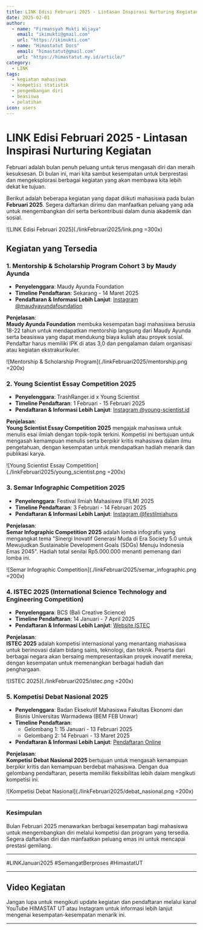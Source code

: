 ```yaml
--- 
title: LINK Edisi Februari 2025 - Lintasan Inspirasi Nurturing Kegiatan
date: 2025-02-01
author:
  - name: "Firmansyah Mukti Wijaya"
    email: "ikimukti@gmail.com"
    url: "https://ikimukti.com"
  - name: "Himastatut Docs"
    email: "himastatut@gmail.com"
    url: "https://himastatut.my.id/article/"
category: 
  - LINK
tags:
  - kegiatan mahasiswa
  - kompetisi statistik
  - pengembangan diri
  - beasiswa
  - pelatihan
icon: users
--- 
```


# LINK Edisi Februari 2025 - Lintasan Inspirasi Nurturing Kegiatan

Februari adalah bulan penuh peluang untuk terus mengasah diri dan meraih kesuksesan. Di bulan ini, mari kita sambut kesempatan untuk berprestasi dan mengeksplorasi berbagai kegiatan yang akan membawa kita lebih dekat ke tujuan.

Berikut adalah beberapa kegiatan yang dapat diikuti mahasiswa pada bulan **Februari 2025**. Segera daftarkan dirimu dan manfaatkan peluang yang ada untuk mengembangkan diri serta berkontribusi dalam dunia akademik dan sosial.

![LINK Edisi Februari 2025](./linkFebruari2025/link.png =300x)

## Kegiatan yang Tersedia

### 1. **Mentorship & Scholarship Program Cohort 3 by Maudy Ayunda**
- **Penyelenggara**: Maudy Ayunda Foundation
- **Timeline Pendaftaran**: Sekarang - 14 Maret 2025
- **Pendaftaran & Informasi Lebih Lanjut**: [Instagram @maudyayundafoundation](https://www.instagram.com/maudyayundafoundation/)

**Penjelasan**:  
**Maudy Ayunda Foundation** membuka kesempatan bagi mahasiswa berusia 18-22 tahun untuk mendapatkan mentorship langsung dari Maudy Ayunda serta beasiswa yang dapat mendukung biaya kuliah atau proyek sosial. Pendaftar harus memiliki IPK di atas 3,0 dan pengalaman dalam organisasi atau kegiatan ekstrakurikuler.

![Mentorship & Scholarship Program](./linkFebruari2025/mentorship.png =200x)

### 2. **Young Scientist Essay Competition 2025**
- **Penyelenggara**: TrashRanger.id x Young Scientist
- **Timeline Pendaftaran**: 1 Februari - 15 Februari 2025
- **Pendaftaran & Informasi Lebih Lanjut**: [Instagram @young-scientist.id](https://www.instagram.com/young-scientist.id/)

**Penjelasan**:  
**Young Scientist Essay Competition 2025** mengajak mahasiswa untuk menulis esai ilmiah dengan topik-topik terkini. Kompetisi ini bertujuan untuk mengasah kemampuan menulis serta berpikir kritis mahasiswa dalam ilmu pengetahuan, dengan kesempatan untuk mendapatkan hadiah menarik dan publikasi karya.

![Young Scientist Essay Competition](./linkFebruari2025/young_scientist.png =200x)

### 3. **Semar Infographic Competition 2025**
- **Penyelenggara**: Festival Ilmiah Mahasiswa (FILM) 2025
- **Timeline Pendaftaran**: 3 Februari - 14 Februari 2025
- **Pendaftaran & Informasi Lebih Lanjut**: [Instagram @festilmiahuns](https://www.instagram.com/festilmiahuns/)

**Penjelasan**:  
**Semar Infographic Competition 2025** adalah lomba infografis yang mengangkat tema "Sinergi Inovatif Generasi Muda di Era Society 5.0 untuk Mewujudkan Sustainable Development Goals (SDGs) Menuju Indonesia Emas 2045". Hadiah total senilai Rp5.000.000 menanti pemenang dari lomba ini.

![Semar Infographic Competition](./linkFebruari2025/semar_infographic.png =200x)

### 4. **ISTEC 2025 (International Science Technology and Engineering Competition)**
- **Penyelenggara**: BCS (Bali Creative Science)
- **Timeline Pendaftaran**: 14 Januari - 7 April 2025
- **Pendaftaran & Informasi Lebih Lanjut**: [Website ISTEC](https://istec.eventbcs.com/)

**Penjelasan**:  
**ISTEC 2025** adalah kompetisi internasional yang menantang mahasiswa untuk berinovasi dalam bidang sains, teknologi, dan teknik. Peserta dari berbagai negara akan bersaing mempresentasikan proyek inovatif mereka, dengan kesempatan untuk memenangkan berbagai hadiah dan penghargaan.

![ISTEC 2025](./linkFebruari2025/istec.png =200x)


### 5. **Kompetisi Debat Nasional 2025**
- **Penyelenggara**: Badan Eksekutif Mahasiswa Fakultas Ekonomi dan Bisnis Universitas Warmadewa (BEM FEB Unwar)
- **Timeline Pendaftaran**:
  - Gelombang 1: 15 Januari - 13 Februari 2025
  - Gelombang 2: 14 Februari - 13 Maret 2025
- **Pendaftaran & Informasi Lebih Lanjut**: [Pendaftaran Online](https://bit.ly/PendaftaranKompetisiDebatNasional2025)

**Penjelasan**:  
**Kompetisi Debat Nasional 2025** bertujuan untuk mengasah kemampuan berpikir kritis dan kemampuan berdebat mahasiswa. Dengan dua gelombang pendaftaran, peserta memiliki fleksibilitas lebih dalam mengikuti kompetisi ini.

![Kompetisi Debat Nasional](./linkFebruari2025/debat_nasional.png =200x)

--- 

### Kesimpulan

Bulan Februari 2025 menawarkan berbagai kesempatan bagi mahasiswa untuk mengembangkan diri melalui kompetisi dan program yang tersedia. Segera daftarkan diri dan manfaatkan peluang emas ini untuk mencapai prestasi gemilang.

--- 

#LINKJanuari2025 #SemangatBerproses #HimastatUT  

--- 

## Video Kegiatan
Jangan lupa untuk mengikuti update kegiatan dan pendaftaran melalui kanal YouTube HIMASTAT UT atau Instagram untuk informasi lebih lanjut mengenai kesempatan-kesempatan menarik ini.

--- 

<GitContributors />
<GitChangelog />